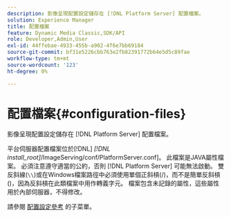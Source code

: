 ```yaml
---
description: 影像呈現配置設定儲存在 [!DNL Platform Server] 配置檔案。
solution: Experience Manager
title: 配置檔案
feature: Dynamic Media Classic,SDK/API
role: Developer,Admin,User
exl-id: 44ffebae-4933-455b-a902-4f6e7bb69184
source-git-commit: bf31e5226cbb763e2fb82391772b64e5d5c89fae
workflow-type: tm+mt
source-wordcount: '123'
ht-degree: 0%

---
```


# 配置檔案{#configuration-files}

影像呈現配置設定儲存在 [!DNL Platform Server] 配置檔案。

平台伺服器配置檔案位於[!DNL] *[!DNL install_root]*/ImageServing/conf/PlatformServer.conf]。 此檔案是JAVA屬性檔案。 必須注意遵守適當的公約，否則 [!DNL Platform Server] 可能無法啟動。 雙反斜線(`\\`)或在Windows檔案路徑中必須使用單個正斜槓(/)，而不是簡單反斜槓(\)，因為反斜槓在此類檔案中用作轉義字元。 檔案包含未記錄的屬性，這些屬性用於內部伺服器，不得修改。

請參閱 [配置設定參考](../../../../../ir-api/server-admin/image-rendering-api-ref/c-ir-server-administration/c-ir-configuration-settings-reference/c-ir-configuration-settings-reference.md#concept-6947a512d4c94e9fb8a71b80243fee81) 的子菜單。
